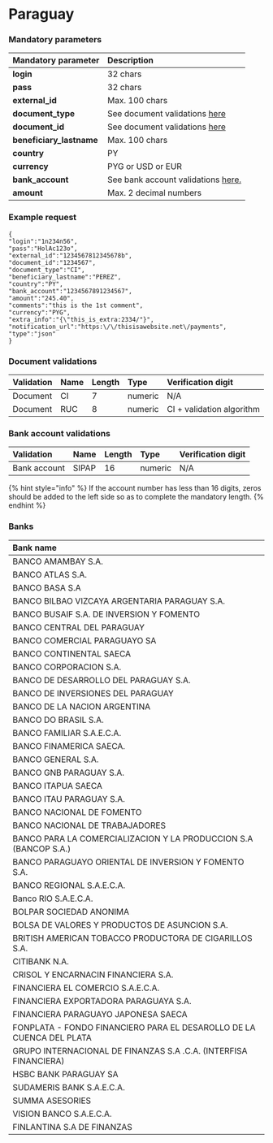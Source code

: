 # Paraguay

### Mandatory parameters

| **Mandatory parameter** | **Description** |
| :--- | :--- |
| **login** | 32 chars |
| **pass** | 32 chars |
| **external\_id** | Max. 100 chars |
| **document\_type** | See document validations [here](paraguay.md#document-validations) |
| **document\_id** | See document validations [here](paraguay.md#document-validations) |
| **beneficiary\_lastname** | Max. 100 chars |
| **country** | PY |
| **currency** | PYG or USD or EUR |
| **bank\_account** | See bank account validations [here.](paraguay.md#bank-account-validations) |
| **amount** | Max. 2 decimal numbers |

### Example request

```text
{
"login":"1n234n56",
"pass":"HolAc123o",
"external_id":"1234567812345678b",
"document_id":"1234567",
"document_type":"CI",
"beneficiary_lastname":"PEREZ",
"country":"PY",
"bank_account":"1234567891234567",
"amount":"245.40",
"comments":"this is the 1st comment",
"currency":"PYG",
"extra_info":"{\"this_is_extra:2334/"}",
"notification_url":"https:\/\/thisisawebsite.net\/payments",
"type":"json"
}
```

### Document validations

| Validation | Name | Length | Type | Verification digit |
| :--- | :--- | :--- | :--- | :--- |
| Document | CI | 7 | numeric | N/A |
| Document | RUC | 8 | numeric | CI + validation algorithm |

### Bank account validations

| Validation | Name | Length | Type | Verification digit |
| :--- | :--- | :--- | :--- | :--- |
| Bank account | SIPAP | 16 | numeric | N/A |

{% hint style="info" %}
If the account number has less than 16 digits, zeros should be added to the left side so as to complete the mandatory length.
{% endhint %}

### **Banks**

| **Bank name** |
| :--- |
| BANCO AMAMBAY S.A. |
| BANCO ATLAS S.A. |
| BANCO BASA S.A |
| BANCO BILBAO VIZCAYA ARGENTARIA PARAGUAY S.A. |
| BANCO BUSAIF S.A. DE INVERSION Y FOMENTO |
| BANCO CENTRAL DEL PARAGUAY |
| BANCO COMERCIAL PARAGUAYO SA |
| BANCO CONTINENTAL SAECA |
| BANCO CORPORACION S.A. |
| BANCO DE DESARROLLO DEL PARAGUAY S.A. |
| BANCO DE INVERSIONES DEL PARAGUAY |
| BANCO DE LA NACION ARGENTINA |
| BANCO DO BRASIL S.A. |
| BANCO FAMILIAR S.A.E.C.A. |
| BANCO FINAMERICA SAECA. |
| BANCO GENERAL S.A. |
| BANCO GNB PARAGUAY S.A. |
| BANCO ITAPUA SAECA |
| BANCO ITAU PARAGUAY S.A. |
| BANCO NACIONAL DE FOMENTO |
| BANCO NACIONAL DE TRABAJADORES |
| BANCO PARA LA COMERCIALIZACION Y LA PRODUCCION S.A \(BANCOP S.A.\) |
| BANCO PARAGUAYO ORIENTAL DE INVERSION Y FOMENTO S.A. |
| BANCO REGIONAL S.A.E.C.A. |
| Banco RIO S.A.E.C.A. |
| BOLPAR SOCIEDAD ANONIMA |
| BOLSA DE VALORES Y PRODUCTOS DE ASUNCION S.A. |
| BRITISH AMERICAN TOBACCO PRODUCTORA DE CIGARILLOS S.A. |
| CITIBANK N.A. |
| CRISOL Y ENCARNACIN FINANCIERA S.A. |
| FINANCIERA EL COMERCIO S.A.E.C.A. |
| FINANCIERA EXPORTADORA PARAGUAYA S.A. |
| FINANCIERA PARAGUAYO JAPONESA SAECA |
| FONPLATA - FONDO FINANCIERO PARA EL DESAROLLO DE LA CUENCA DEL PLATA |
| GRUPO INTERNACIONAL DE FINANZAS S.A .C.A. \(INTERFISA FINANCIERA\) |
| HSBC BANK PARAGUAY SA |
| SUDAMERIS BANK S.A.E.C.A. |
| SUMMA ASESORIES |
| VISION BANCO S.A.E.C.A. |
| FINLANTINA S.A DE FINANZAS |


